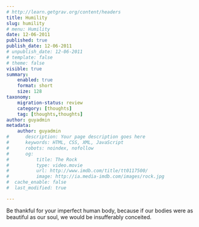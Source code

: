 ```yaml
---
# http://learn.getgrav.org/content/headers
title: Humility
slug: humility
# menu: Humility
date: 12-06-2011
published: true
publish_date: 12-06-2011
# unpublish_date: 12-06-2011
# template: false
# theme: false
visible: true
summary:
    enabled: true
    format: short
    size: 128
taxonomy:
    migration-status: review
    category: [thoughts]
    tag: [thoughts,thoughts]
author: guyadmin
metadata:
    author: guyadmin
#      description: Your page description goes here
#      keywords: HTML, CSS, XML, JavaScript
#      robots: noindex, nofollow
#      og:
#          title: The Rock
#          type: video.movie
#          url: http://www.imdb.com/title/tt0117500/
#          image: http://ia.media-imdb.com/images/rock.jpg
#  cache_enable: false
#  last_modified: true

---
```


Be thankful for your imperfect human body, because if our bodies were as beautiful as our soul, we would be insufferably conceited.